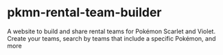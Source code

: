 # pkmn-rental-team-builder
A website to build and share rental teams for Pokémon Scarlet and Violet. Create your teams, search by teams that include a specific Pokémon, and more
